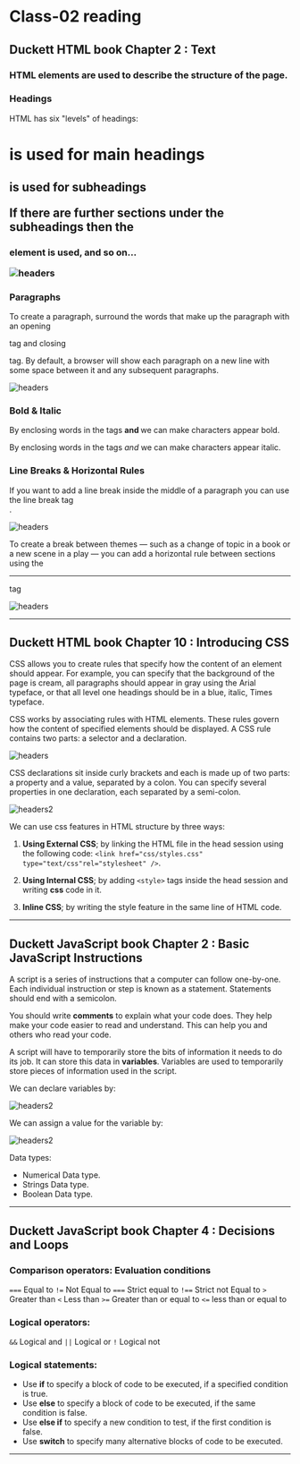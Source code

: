 # Class-02 reading

## Duckett HTML book Chapter 2 : Text


### HTML elements are used to describe the structure of the page.


### Headings

HTML has six "levels" of headings:
**<h1>** is used for main headings

**<h2>** is used for subheadings

If there are further sections under the subheadings then the **<h3>** element is used, and so on...

<img src="/img/class2.png" alt="headers" />

### Paragraphs

To create a paragraph, surround the words that make up the paragraph with an opening **<p>** tag and closing **</p>** tag.
By default, a browser will show each paragraph on a new line with some space between it and any subsequent paragraphs.

<img src="/img/class22.png" alt="headers" />

### Bold & Italic

By enclosing words in the tags **<b>** and **</b>** we can make characters appear bold.

By enclosing words in the tags **<i>** and **</i>** we can make characters appear italic.

### Line Breaks & Horizontal Rules

If you want to add a line break inside the middle of a paragraph you can use the line break tag **<br />**.

<img src="/img/class23.png" alt="headers" />


To create a break between themes — such as a change of topic in a book or a new scene in a play — you can add a horizontal rule between sections using the **<hr />** tag

<img src="/img/class24.png" alt="headers" />

----

## Duckett HTML book Chapter 10 : Introducing CSS

CSS allows you to create rules that specify how the content of an element should appear. For example, you can specify that the background of the page is cream, all paragraphs should appear in gray using the Arial typeface, or that all level one headings should be in a blue, italic, Times typeface.


CSS works by associating rules with HTML elements. These rules govern how the content of specified elements should be displayed. A CSS rule contains two parts: a selector and a declaration.

<img src="/img/class26.PNG" alt="headers" />

CSS declarations sit inside curly brackets and each is made up of two parts: a property and a value, separated by a colon. You can specify several properties in one declaration, each separated by a semi-colon.

<img src="/img/class27.PNG" alt="headers2" />

We can use css features in HTML structure by three ways:

1. **Using External CSS**; by linking the HTML file in the head session using the following code:
`<link href="css/styles.css" type="text/css"rel="stylesheet" />`.

1. **Using Internal CSS**; by adding `<style>` tags inside the head session and writing **css** code in it.

2. **Inline CSS**; by writing the style feature in the same line of HTML code.

----

## Duckett JavaScript book Chapter 2 : Basic JavaScript Instructions

A script is a series of instructions that a computer can follow one-by-one. Each individual instruction or step is known as a statement. Statements should end with a semicolon.

You should write **comments** to explain what your code does. They help make your code easier to read and understand. This can help you and others who read your code.

A script will have to temporarily store the bits of information it needs to do its job. It can store this data in **variables**.
Variables are used to temporarily store pieces of information used in the script.

We can declare variables by:

<img src="img/class28.PNG" alt="headers2" />

We can assign a value for the variable by:

<img src="/img/class29.PNG" alt="headers2" />

Data types:
* Numerical Data type.
* Strings Data type.
* Boolean Data type.

----

## Duckett JavaScript book Chapter 4 : Decisions and Loops

### Comparison operators: Evaluation conditions

`===` Equal to
`!=` Not Equal to
`===` Strict equal to
`!==` Strict not Equal to
`>` Greater than
`<` Less than
`>=` Greater than or equal to
`<=` less than or equal to

### Logical operators:

`&&` Logical and
`||` Logical or
`!` Logical not

### Logical statements:

* Use **if** to specify a block of code to be executed, if a specified condition is true.
* Use **else** to specify a block of code to be executed, if the same condition is false.
* Use **else if** to specify a new condition to test, if the first condition is false.
* Use **switch** to specify many alternative blocks of code to be executed.

----














